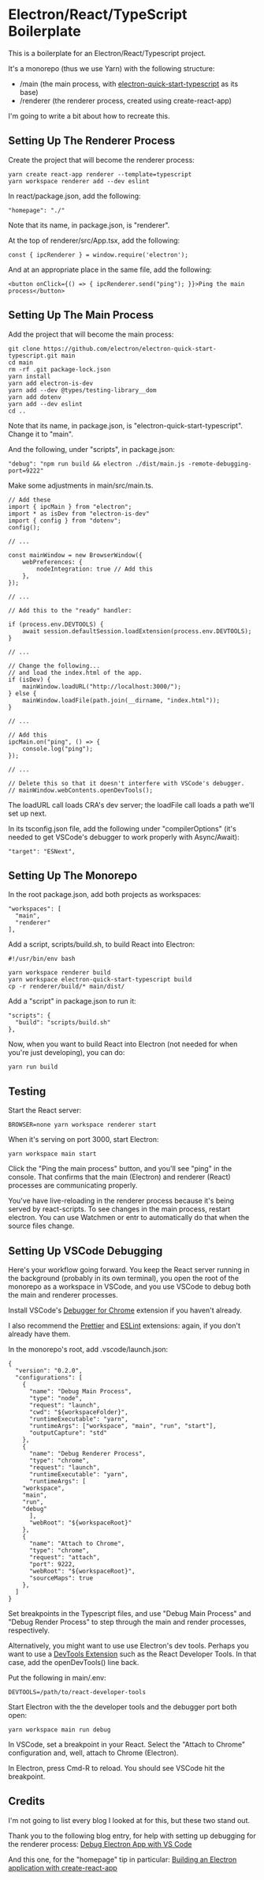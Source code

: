 # Electron/React/TypeScript Boilerplate

This is a boilerplate for an Electron/React/Typescript project.

It's a monorepo (thus we use Yarn) with the following structure:

* /main (the main process, with [electron-quick-start-typescript](https://github.com/electron/electron-quick-start-typescript) as its base)
* /renderer (the renderer process, created using create-react-app)

I'm going to write a bit about how to recreate this.

## Setting Up The Renderer Process

Create the project that will become the renderer process:

	yarn create react-app renderer --template=typescript
	yarn workspace renderer add --dev eslint

In react/package.json, add the following:

	"homepage": "./"

Note that its name, in package.json, is "renderer".

At the top of renderer/src/App.tsx, add the following:

	const { ipcRenderer } = window.require('electron');

And at an appropriate place in the same file, add the following:
     
	<button onClick={() => { ipcRenderer.send("ping"); }}>Ping the main process</button>

## Setting Up The Main Process

Add the project that will become the main process:

	git clone https://github.com/electron/electron-quick-start-typescript.git main
	cd main
	rm -rf .git package-lock.json
	yarn install
	yarn add electron-is-dev
	yarn add --dev @types/testing-library__dom
	yarn add dotenv
	yarn add --dev eslint
	cd ..

Note that its name, in package.json, is "electron-quick-start-typescript". Change it to "main".

And the following, under "scripts", in package.json:

	"debug": "npm run build && electron ./dist/main.js -remote-debugging-port=9222"

Make some adjustments in main/src/main.ts.

	// Add these
	import { ipcMain } from "electron";
	import * as isDev from "electron-is-dev"
	import { config } from "dotenv";
	config();

	// ...

	const mainWindow = new BrowserWindow({
		webPreferences: {
			nodeIntegration: true // Add this
		},
	});

	// ...

	// Add this to the "ready" handler:

	if (process.env.DEVTOOLS) {
		await session.defaultSession.loadExtension(process.env.DEVTOOLS);
	}

	// ...

	// Change the following...
	// and load the index.html of the app.
	if (isDev) {
		mainWindow.loadURL("http://localhost:3000/");
	} else {
		mainWindow.loadFile(path.join(__dirname, "index.html"));
	}

	// ...

	// Add this
	ipcMain.on("ping", () => {
  		console.log("ping");
	});

	// ...

	// Delete this so that it doesn't interfere with VSCode's debugger.
	// mainWindow.webContents.openDevTools();

The loadURL call loads CRA's dev server; the loadFile call loads a path we'll set up next.

In its tsconfig.json file, add the following under "compilerOptions" (it's needed to get VSCode's debugger to work properly with Async/Await):

	"target": "ESNext",

## Setting Up The Monorepo

In the root package.json, add both projects as workspaces:

	"workspaces": [
	  "main",
	  "renderer"
	],

Add a script, scripts/build.sh, to build React into Electron:

	#!/usr/bin/env bash

	yarn workspace renderer build
	yarn workspace electron-quick-start-typescript build
	cp -r renderer/build/* main/dist/

Add a "script" in package.json to run it:

	"scripts": {
	  "build": "scripts/build.sh"
	},

Now, when you want to build React into Electron (not needed for when you're just developing), you can do:
	
	yarn run build

## Testing

Start the React server:
	
	BROWSER=none yarn workspace renderer start

When it's serving on port 3000, start Electron:

	yarn workspace main start

Click the "Ping the main process" button, and you'll see "ping" in the console. That confirms that the main (Electron) and renderer (React) processes are communicating properly.

You've have live-reloading in the renderer process because it's being served by react-scripts. To see changes in the main process, restart electron. You can use Watchmen or entr to automatically do that when the source files change.

## Setting Up VSCode Debugging

Here's your workflow going forward. You keep the React server running in the background (probably in its own terminal), you open the root of the monorepo as a workspace in VSCode, and you use VSCode to debug both the main and renderer processes.

Install VSCode's [Debugger for Chrome](https://marketplace.visualstudio.com/items?itemName=msjsdiag.debugger-for-chrome) extension if you haven't already.

I also recommend the [Prettier](https://marketplace.visualstudio.com/items?itemName=esbenp.prettier-vscode) and [ESLint](https://marketplace.visualstudio.com/items?itemName=dbaeumer.vscode-eslint) extensions: again, if you don't already have them.

In the monorepo's root, add .vscode/launch.json:

	{
	  "version": "0.2.0",
	  "configurations": [
	    {
	      "name": "Debug Main Process",
	      "type": "node",
	      "request": "launch",
	      "cwd": "${workspaceFolder}",
	      "runtimeExecutable": "yarn",
	      "runtimeArgs": ["workspace", "main", "run", "start"],
	      "outputCapture": "std"
	    },
	    {
	      "name": "Debug Renderer Process",
	      "type": "chrome",
	      "request": "launch",
	      "runtimeExecutable": "yarn",
	      "runtimeArgs": [
		"workspace",
		"main",
		"run",
		"debug"
	      ],
	      "webRoot": "${workspaceRoot}"
	    },
	    {
	      "name": "Attach to Chrome",
	      "type": "chrome",
	      "request": "attach",
	      "port": 9222,
	      "webRoot": "${workspaceRoot}",
	      "sourceMaps": true
	    },
	  ]
	}

Set breakpoints in the Typescript files, and use "Debug Main Process" and "Debug Render Process" to step through the main and render processes, respectively.

Alternatively, you might want to use use Electron's dev tools. Perhaps you want to use a [DevTools Extension](https://www.electronjs.org/docs/tutorial/devtools-extension) such as the React Developer Tools. In that case, add the openDevTools() line back.

Put the following in main/.env:

	DEVTOOLS=/path/to/react-developer-tools

Start Electron with the the developer tools and the debugger port both open:

	yarn workspace main run debug

In VSCode, set a breakpoint in your React. Select the "Attach to Chrome" configuration and, well, attach to Chrome (Electron).

In Electron, press Cmd-R to reload. You should see VSCode hit the breakpoint.

## Credits

I'm not going to list every blog I looked at for this, but these two stand out.

Thank you to the following blog entry, for help with setting up debugging for the renderer process: [Debug Electron App with VS Code
](https://blog.matsu.io/debug-electron-vscode)

And this one, for the "homepage" tip in particular: [Building an Electron application with create-react-app](https://www.freecodecamp.org/news/building-an-electron-application-with-create-react-app-97945861647c/)
